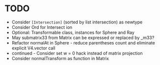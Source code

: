 # TODO

* Consider `[Intersection]` (sorted by list intersection) as newtype
* Consider Ord for Intersect
ion
* Optional: Transformable class, instances for Sphere and Ray
* May submatrix33 from Matrix can be expressed or replaced by _m33?
* Refactor normalAt in Sphere - reduce parentheses count and eliminate explicit V4.vector call
* continued - Consider set w = 0 hack instead of matrix projection
* Consider normalTransform as function in Matrix
